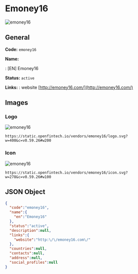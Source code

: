 
# Emoney16 
![emoney16](https://static.openfintech.io/vendors/emoney16/logo.svg?w=400&c=v0.59.26#w200)  

## General 
 
**Code:** `emoney16` 
 
**Name:** 
 
:	[EN] Emoney16 
 
**Status:** `active` 
 
**Links:** 
: website [http://emoney16.com/](http://emoney16.com/) 
 

## Images 

### Logo 
 
![emoney16](https://static.openfintech.io/vendors/emoney16/logo.svg?w=400&c=v0.59.26#w200)  

```
https://static.openfintech.io/vendors/emoney16/logo.svg?w=400&c=v0.59.26#w200
```  

### Icon 
 
![emoney16](https://static.openfintech.io/vendors/emoney16/icon.svg?w=278&c=v0.59.26#w100)  

```
https://static.openfintech.io/vendors/emoney16/icon.svg?w=278&c=v0.59.26#w100
```  

## JSON Object 

```json
{
  "code":"emoney16",
  "name":{
    "en":"Emoney16"
  },
  "status":"active",
  "description":null,
  "links":{
    "website":"http:\/\/emoney16.com\/"
  },
  "countries":null,
  "contacts":null,
  "address":null,
  "social_profiles":null
}
```  
